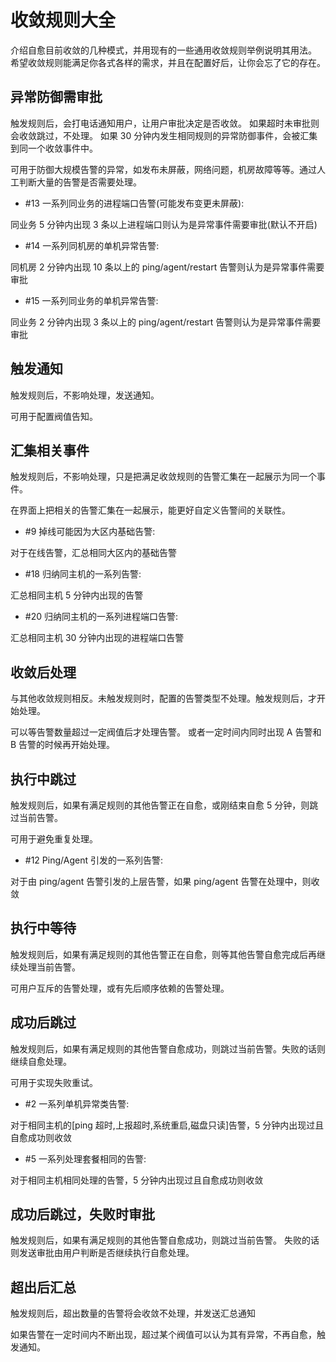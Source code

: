 # 收敛规则大全

介绍自愈目前收敛的几种模式，并用现有的一些通用收敛规则举例说明其用法。 希望收敛规则能满足你各式各样的需求，并且在配置好后，让你会忘了它的存在。

## 异常防御需审批
触发规则后，会打电话通知用户，让用户审批决定是否收敛。 如果超时未审批则会收敛跳过，不处理。 如果 30 分钟内发生相同规则的异常防御事件，会被汇集到同一个收敛事件中。

可用于防御大规模告警的异常，如发布未屏蔽，网络问题，机房故障等等。通过人工判断大量的告警是否需要处理。

- \#13 一系列同业务的进程端口告警(可能发布变更未屏蔽):

同业务 5 分钟内出现 3 条以上进程端口则认为是异常事件需要审批(默认不开启)

- \#14 一系列同机房的单机异常告警:

同机房 2 分钟内出现 10 条以上的 ping/agent/restart 告警则认为是异常事件需要审批

- \#15 一系列同业务的单机异常告警:

同业务 2 分钟内出现 3 条以上的 ping/agent/restart 告警则认为是异常事件需要审批

## 触发通知
触发规则后，不影响处理，发送通知。

可用于配置阀值告知。

## 汇集相关事件
触发规则后，不影响处理，只是把满足收敛规则的告警汇集在一起展示为同一个事件。

在界面上把相关的告警汇集在一起展示，能更好自定义告警间的关联性。

- \#9 掉线可能因为大区内基础告警:

对于在线告警，汇总相同大区内的基础告警

- \#18 归纳同主机的一系列告警:

汇总相同主机 5 分钟内出现的告警

- \#20 归纳同主机的一系列进程端口告警:

汇总相同主机 30 分钟内出现的进程端口告警

## 收敛后处理
与其他收敛规则相反。未触发规则时，配置的告警类型不处理。触发规则后，才开始处理。

可以等告警数量超过一定阀值后才处理告警。 或者一定时间内同时出现 A 告警和 B 告警的时候再开始处理。

## 执行中跳过
触发规则后，如果有满足规则的其他告警正在自愈，或刚结束自愈 5 分钟，则跳过当前告警。

可用于避免重复处理。

- \#12 Ping/Agent 引发的一系列告警:

对于由 ping/agent 告警引发的上层告警，如果 ping/agent 告警在处理中，则收敛

## 执行中等待
触发规则后，如果有满足规则的其他告警正在自愈，则等其他告警自愈完成后再继续处理当前告警。

可用户互斥的告警处理，或有先后顺序依赖的告警处理。

## 成功后跳过
触发规则后，如果有满足规则的其他告警自愈成功，则跳过当前告警。失败的话则继续自愈处理。

可用于实现失败重试。

- \#2 一系列单机异常类告警:

对于相同主机的[ping 超时,上报超时,系统重启,磁盘只读]告警，5 分钟内出现过且自愈成功则收敛

- \#5 一系列处理套餐相同的告警:

对于相同主机相同处理的告警，5 分钟内出现过且自愈成功则收敛

## 成功后跳过，失败时审批
触发规则后，如果有满足规则的其他告警自愈成功，则跳过当前告警。 失败的话则发送审批由用户判断是否继续执行自愈处理。

## 超出后汇总
触发规则后，超出数量的告警将会收敛不处理，并发送汇总通知

如果告警在一定时间内不断出现，超过某个阀值可以认为其有异常，不再自愈，触发通知。
